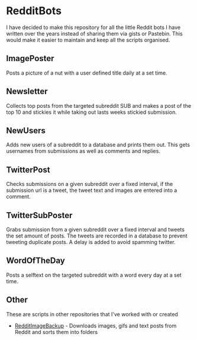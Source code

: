 # RedditBots

I have decided to make this repository for all the little Reddit bots I have written over the years instead of sharing them via gists or Pastebin. This would make it easier to maintain and keep all the scripts organised.

## ImagePoster
Posts a picture of a nut with a user defined title daily at a set time.

## Newsletter
Collects top posts from the targeted subreddit SUB and makes a post of the top 10 and stickies it while taking out lasts weeks stickied submission.

## NewUsers
Adds new users of a subreddit to a database and prints them out. This gets usernames from submissions as well as comments and replies.

## TwitterPost
Checks submissions on a given subreddit over a fixed interval, if
the submission url is a tweet, the tweet text and images are
entered into a comment.

## TwitterSubPoster
Grabs submission from a given subreddit over a fixed interval and tweets the
set amount of posts. The tweets are recorded in a database to prevent
tweeting duplicate posts. A delay is added to avoid spamming twitter.

## WordOfTheDay
Posts a selftext on the targeted subreddit with a word every day at a set time.

## Other
These are scripts in other repositories that I've worked with or created

- [RedditImageBackup](https://github.com/LameLemon/RedditImageBackup) - Downloads images, gifs and text posts from Reddit and sorts them into folders

